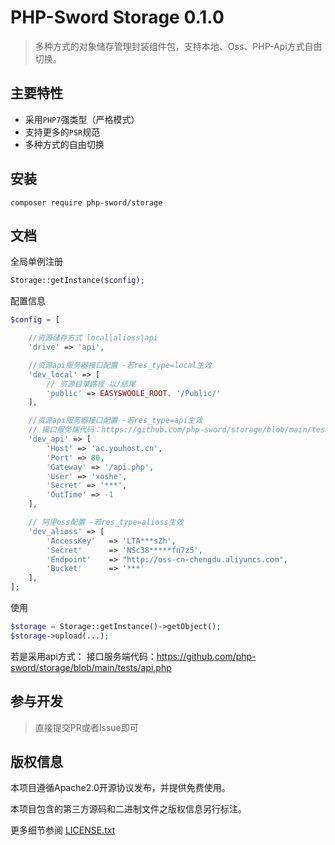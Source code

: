 PHP-Sword Storage 0.1.0
===============

> 多种方式的对象储存管理封装组件包，支持本地、Oss、PHP-Api方式自由切换。

## 主要特性

* 采用`PHP7`强类型（严格模式）
* 支持更多的`PSR`规范
* 多种方式的自由切换

## 安装

~~~
composer require php-sword/storage
~~~

## 文档

全局单例注册
```php
Storage::getInstance($config);
```

配置信息
```php
$config = [

    //资源储存方式 local|alioss|api
    'drive' => 'api',

    //资源api服务器接口配置 -若res_type=local生效
    'dev_local' => [
        // 资源目录路径 以/结尾
        'public' => EASYSWOOLE_ROOT. '/Public/'
    ],

    //资源api服务器接口配置 -若res_type=api生效
    // 接口服务端代码：https://github.com/php-sword/storage/blob/main/tests/api.php
    'dev_api' => [
        'Host' => 'ac.youhost.cn',
        'Port' => 80,
        'Gateway' => '/api.php',
        'User' => 'xoshe',
        'Secret' => '***',
        'OutTime' => -1
    ],

    // 阿里oss配置 -若res_type=alioss生效
    'dev_alioss' => [
        'AccessKey'   => 'LTA***sZh',
        'Secret'      => 'NSc38*****fn7z5',
        'Endpoint'    => "http://oss-cn-chengdu.aliyuncs.com",
        'Bucket'      => '***'
    ],
];
```

使用
```php
$storage = Storage::getInstance()->getObject();
$storage->upload(...);
```

若是采用api方式：
接口服务端代码：https://github.com/php-sword/storage/blob/main/tests/api.php

## 参与开发

> 直接提交PR或者Issue即可

## 版权信息

本项目遵循Apache2.0开源协议发布，并提供免费使用。

本项目包含的第三方源码和二进制文件之版权信息另行标注。

更多细节参阅 [LICENSE.txt](LICENSE.txt)
